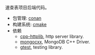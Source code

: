 速查表项目后端代码。

- 包管理: [conan](https://conan.io/)
- 构建系统: [cmake](https://cmake.org/)
- 依赖
  - [cpp-httplib](https://github.com/yhirose/cpp-httplib/), http server library.
  - [mongocxx](https://docs.mongodb.com/drivers/cxx/), MongoDB C++ Driver.
  - [gtest](https://github.com/google/googletest), testing library.